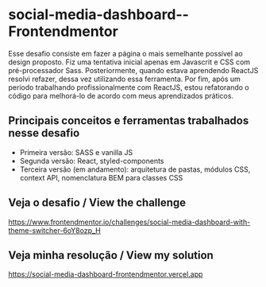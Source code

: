 # social-media-dashboard--Frontendmentor

Esse desafio consiste em fazer a página o mais semelhante possível ao design proposto.
Fiz uma tentativa inicial apenas em Javascrit e CSS com pré-processador Sass.
Posteriormente, quando estava aprendendo ReactJS resolvi refazer, dessa vez utilizando essa ferramenta.
Por fim, após um período trabalhando profissionalmente com ReactJS, estou refatorando o código para melhorá-lo de acordo com meus aprendizados práticos.

## Principais conceitos e ferramentas trabalhados nesse desafio

- Primeira versão: SASS e vanilla JS
- Segunda versão: React, styled-components
- Terceira versão (em andamento): arquitetura de pastas, módulos CSS, context API, nomenclatura BEM para classes CSS


## Veja o desafio / View the challenge
https://www.frontendmentor.io/challenges/social-media-dashboard-with-theme-switcher-6oY8ozp_H

## Veja minha resolução / View my solution
https://social-media-dashboard-frontendmentor.vercel.app
